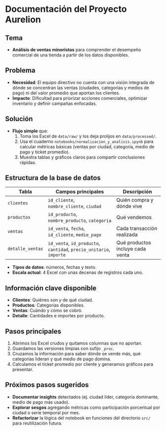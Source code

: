 # Documentación del Proyecto Aurelion

## Tema

- **Análisis de ventas minoristas** para comprender el desempeño comercial de una tienda a partir de los datos disponibles.

## Problema

- **Necesidad**: El equipo directivo no cuenta con una visión integrada de dónde se concentran las ventas (ciudades, categorías y medios de pago) ni del valor promedio que aportan los clientes.
- **Impacto**: Dificultad para priorizar acciones comerciales, optimizar inventario y definir campañas enfocadas.

## Solución

- **Flujo simple** que:
  1. Toma los Excel de `data/raw/` y los deja prolijos en `data/processed/`.
  2. Usa el cuaderno `notebooks/normalizacion_y_analisis.ipynb` para calcular métricas básicas (ventas por ciudad, categoría, medio de pago y ticket promedio).
  3. Muestra tablas y gráficos claros para compartir conclusiones rápidas.

## Estructura de la base de datos

| Tabla               | Campos principales                                               | Descripción                                |
|---------------------|------------------------------------------------------------------|--------------------------------------------|
| `clientes`          | `id_cliente`, `nombre_cliente`, `ciudad`                         | Quién compra y dónde vive                  |
| `productos`         | `id_producto`, `nombre_producto`, `categoria`                    | Qué vendemos                               |
| `ventas`            | `id_venta`, `fecha`, `id_cliente`, `medio_pago`                  | Cada transacción realizada                 |
| `detalle_ventas`    | `id_venta`, `id_producto`, `cantidad`, `precio_unitario`, `importe` | Qué productos incluye cada venta       |

- **Tipos de datos**: números, fechas y texto.
- **Escala actual**: 4 Excel con unas decenas de registros cada uno.

## Información clave disponible

- **Clientes**: Quiénes son y de qué ciudad.
- **Productos**: Categorías disponibles.
- **Ventas**: Cuándo y cómo se cobró.
- **Detalle**: Cantidades e importes por producto.

## Pasos principales

1. Abrimos los Excel crudos y quitamos columnas que no aportan.
2. Guardamos las versiones limpias con sufijo `_proc`.
3. Cruzamos la información para saber dónde se vende más, qué categorías lideran y qué medio de pago domina.
4. Calculamos el ticket promedio por cliente y generamos gráficos para presentar.

## Próximos pasos sugeridos

- **Documentar insights** detectados (ej. ciudad líder, categoría dominante, medio de pago más usado).
- **Explorar sesgos** agregando métricas como participación porcentual por ciudad o serie temporal por mes.
- **Refactorizar** la lógica del notebook en funciones del directorio `src/` para reutilización futura.
